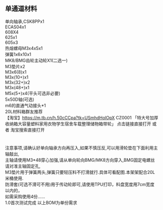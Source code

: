 <!--
 * @Author: Mjf
 * @Date: 2023-07-06 23:05:33
 * @LastEditTime: 2023-07-06 23:24:26
 * @LastEditors: Win_VScode
 * @Description: 
 * @FilePath: \undefinedf:\download\TradRack_Beta-main\STLs\TradRack_Beta-main-mod\MOD\20L被动回卷料架-葉\readme.md
 * 版权声明暂无
-->
## 单通道材料
单向轴承,CSK8PPx1  
ECAS04x1  
608X4  
625x1  
605x3  
热熔螺母M3x4x5x1  
弹簧1x6x10x1  
MK8/BMG齿轮主动轮X1(二选一)  
M3垫片x2  
M3x6(8)x1  
M3x(10+)x1  
M3x(32+)x2   
M3x(48+)x1  
M5x(5+)x4(平头可选非必要)  
5x50D轴(可选)  
m6的直通气动接头*1  
20L材料箱群友推荐  
    【淘宝】https://m.tb.cn/h.50cCCpa?tk=USmhdHolOpX CZ0001 「特大号加厚收纳箱大容量塑料家用衣物学生宿舍车载整理储物箱带轮」
    点击链接直接打开 或者 淘宝搜索直接打开
#
注意事项,请确认好单向轴承方向再压入,如果不慎压反,可以用滑轮垫在下面利用主轴敲出,  
主轴请使用M3*48穿心加强,请从单向轮向BMG/MK8方向穿入,BMG固定电螺丝请对准主轴固定孔,  
M3垫片用于弹簧两头,弹簧只要轻压料不打滑就行.具体可看配图.本架架配合20L米桶使用.  
防滑套(可选不滑可不用)用于传动轮即可,请使用TPU打印，料盘宽度用7cm宽度以内的，  
如需采购使用4份……  
1.0首次测试完成 以上BOM为单份需求
